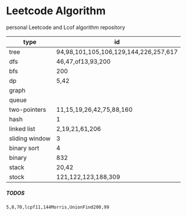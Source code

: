 # Leetcode Algorithm

 personal Leetcode and Lcof algorithm repository



| type           | id                                    |
| -------------- | ------------------------------------- |
| tree           | 94,98,101,105,106,129,144,226,257,617 |
| dfs            | 46,47,of13,93,200                     |
| bfs            | 200                                   |
| dp             | 5,42                                  |
| graph          |                                       |
| queue          |                                       |
| two-pointers   | 11,15,19,26,42,75,88,160              |
| hash           | 1                                     |
| linked list    | 2,19,21,61,206                        |
| sliding window | 3                                     |
| binary sort    | 4                                     |
| binary         | 832                                   |
| stack          | 20,42                                 |
| stock          | 121,122,123,188,309                   |



##### TODOS

```
5,8,70,lcpf11,144Morris,UnionFind200,99
```


